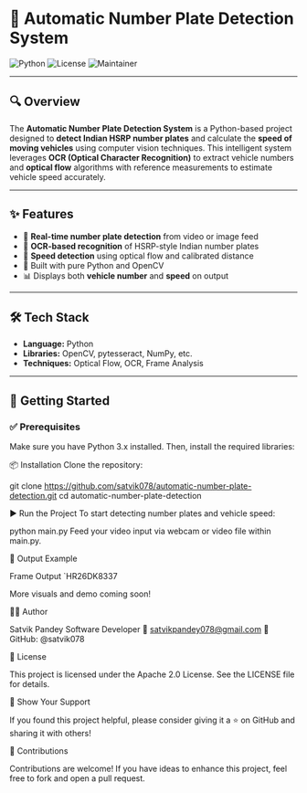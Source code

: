 # 🚗 Automatic Number Plate Detection System

![Python](https://img.shields.io/badge/Built%20With-Python-blue?style=for-the-badge&logo=python)
![License](https://img.shields.io/badge/License-Apache_2.0-green?style=for-the-badge)
![Maintainer](https://img.shields.io/badge/Maintained%20By-Satvik%20Pandey-blueviolet?style=for-the-badge)

---

## 🔍 Overview

The **Automatic Number Plate Detection System** is a Python-based project designed to **detect Indian HSRP number plates** and calculate the **speed of moving vehicles** using computer vision techniques. This intelligent system leverages **OCR (Optical Character Recognition)** to extract vehicle numbers and **optical flow** algorithms with reference measurements to estimate vehicle speed accurately.

---

## ✨ Features

- 📸 **Real-time number plate detection** from video or image feed  
- 🔢 **OCR-based recognition** of HSRP-style Indian number plates  
- 🚦 **Speed detection** using optical flow and calibrated distance  
- 🧠 Built with pure Python and OpenCV  
- 📊 Displays both **vehicle number** and **speed** on output  

---

## 🛠️ Tech Stack

- **Language:** Python  
- **Libraries:** OpenCV, pytesseract, NumPy, etc.  
- **Techniques:** Optical Flow, OCR, Frame Analysis

---

## 🚀 Getting Started

### ✅ Prerequisites

Make sure you have Python 3.x installed. Then, install the required libraries:

📦 Installation
Clone the repository:

git clone https://github.com/satvik078/automatic-number-plate-detection.git
cd automatic-number-plate-detection

▶️ Run the Project
To start detecting number plates and vehicle speed:

python main.py
Feed your video input via webcam or video file within main.py.

📸 Output Example

Frame	Output
`HR26DK8337

More visuals and demo coming soon!

👨‍💻 Author

Satvik Pandey
Software Developer
📧 satvikpandey078@gmail.com
🔗 GitHub: @satvik078

📄 License

This project is licensed under the Apache 2.0 License.
See the LICENSE file for details.

🌟 Show Your Support

If you found this project helpful, please consider giving it a ⭐ on GitHub and sharing it with others!

🤝 Contributions

Contributions are welcome! If you have ideas to enhance this project, feel free to fork and open a pull request.



